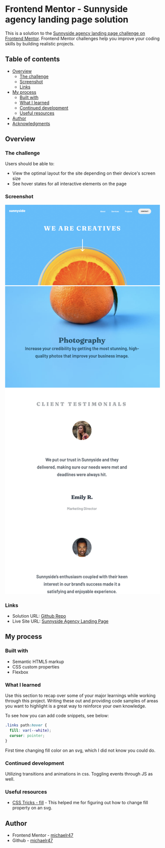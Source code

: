 # Frontend Mentor - Sunnyside agency landing page solution

This is a solution to the [Sunnyside agency landing page challenge on Frontend Mentor](https://www.frontendmentor.io/challenges/sunnyside-agency-landing-page-7yVs3B6ef). Frontend Mentor challenges help you improve your coding skills by building realistic projects.

## Table of contents

- [Overview](#overview)
  - [The challenge](#the-challenge)
  - [Screenshot](#screenshot)
  - [Links](#links)
- [My process](#my-process)
  - [Built with](#built-with)
  - [What I learned](#what-i-learned)
  - [Continued development](#continued-development)
  - [Useful resources](#useful-resources)
- [Author](#author)
- [Acknowledgments](#acknowledgments)


## Overview

### The challenge

Users should be able to:

- View the optimal layout for the site depending on their device's screen size
- See hover states for all interactive elements on the page

### Screenshot

![](./images/DesktopPovAgency.png)
![](./images/MobilePovAgency.png)

### Links

- Solution URL: [Github Repo](https://github.com/michaelr47/SSAgency-LandingPage)
- Live Site URL: [Sunnyside Agency Landing Page](https://michaelr47.github.io/SSAgency-LandingPage/)

## My process

### Built with

- Semantic HTML5 markup
- CSS custom properties
- Flexbox

### What I learned

Use this section to recap over some of your major learnings while working through this project. Writing these out and providing code samples of areas you want to highlight is a great way to reinforce your own knowledge.

To see how you can add code snippets, see below:

```css
.links path:hover {
  fill: var(--white);
  cursor: pointer;
}
```
First time changing fill color on an svg, which I did not know you could do.

### Continued development

Utilizing transitions and animations in css. Toggling events through JS as well.

### Useful resources

- [CSS Tricks - fill](https://css-tricks.com/almanac/properties/f/fill/) - This helped me for figuring out how to change fill property on an svg.
## Author


- Frontend Mentor - [michaelr47](https://www.frontendmentor.io/profile/michaelr47)
- Github - [michaelr47](https://github.com/michaelr47)
